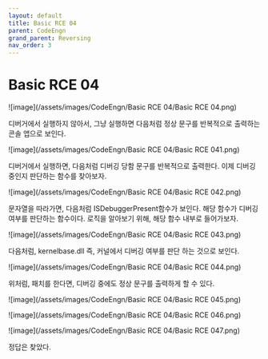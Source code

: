 ```yaml
---
layout: default
title: Basic RCE 04
parent: CodeEngn
grand_parent: Reversing
nav_order: 3
---
```


# Basic RCE 04

![image](/assets/images/CodeEngn/Basic RCE 04/Basic RCE 04.png)

디버거에서 실행하지 않아서, 그냥 실행하면 다음처럼 정상 문구를 반복적으로 출력하는 콘솔 앱으로 보인다.

![image](/assets/images/CodeEngn/Basic RCE 04/Basic RCE 041.png)

디버거에서 실행하면, 다음처럼 디버깅 당함 문구를 반복적으로 출력한다. 이제 디버깅 중인지 판단하는 함수를 찾아보자.

![image](/assets/images/CodeEngn/Basic RCE 04/Basic RCE 042.png)

문자열을 따라가면, 다음처럼 ISDebuggerPresent함수가 보인다. 해당 함수가 디버깅 여부를 판단하는 함수이다. 로직을 알아보기 위해, 해당 함수 내부로 들어가보자.

![image](/assets/images/CodeEngn/Basic RCE 04/Basic RCE 043.png)

다음처럼, kernelbase.dll 즉, 커널에서 디버깅 여부를 판단 하는 것으로 보인다.

![image](/assets/images/CodeEngn/Basic RCE 04/Basic RCE 044.png)

위처럼, 패치를 한다면, 디버깅 중에도 정상 문구를 출력하게 할 수 있다.

![image](/assets/images/CodeEngn/Basic RCE 04/Basic RCE 045.png)

![image](/assets/images/CodeEngn/Basic RCE 04/Basic RCE 046.png)

![image](/assets/images/CodeEngn/Basic RCE 04/Basic RCE 047.png)

정답은 찾았다.
